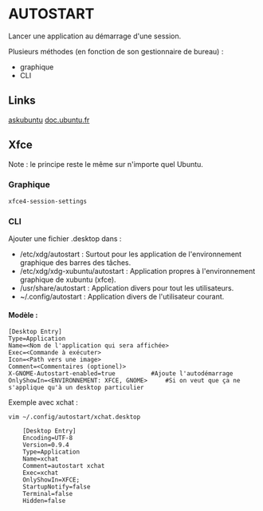 # AUTOSTART

Lancer une application au démarrage d'une session.

Plusieurs méthodes (en fonction de son gestionnaire de bureau) :

* graphique
* CLI

## Links

[askubuntu](http://askubuntu.com/questions/48321/how-to-start-applications-at-startup-automatically)
[doc.ubuntu.fr](http://doc.ubuntu-fr.org/tutoriel/application_demarrage)

## Xfce

Note : le principe reste le même sur n'importe quel Ubuntu.

### Graphique

    xfce4-session-settings

### CLI

Ajouter une fichier .desktop dans :

* /etc/xdg/autostart : Surtout pour les application de l'environnement graphique des barres des tâches.
* /etc/xdg/xdg-xubuntu/autostart : Application propres à l'environnement graphique de xubuntu (xfce).
* /usr/share/autostart : Application divers pour tout les utilisateurs.
* ~/.config/autostart : Application divers de l'utilisateur courant.

#### Modèle :

    [Desktop Entry]
    Type=Application
    Name=<Nom de l'application qui sera affichée>
    Exec=<Commande à exécuter>
    Icon=<Path vers une image>
    Comment=<Commentaires (optionel)>
    X-GNOME-Autostart-enabled=true			#Ajoute l'autodémarrage
    OnlyShowIn=<ENVIRONNEMENT: XFCE, GNOME>		#Si on veut que ça ne s'applique qu'à un desktop particulier

Exemple avec xchat :

    vim ~/.config/autostart/xchat.desktop

        [Desktop Entry]
        Encoding=UTF-8
        Version=0.9.4
        Type=Application
        Name=xchat
        Comment=autostart xchat
        Exec=xchat
        OnlyShowIn=XFCE;
        StartupNotify=false
        Terminal=false
        Hidden=false
